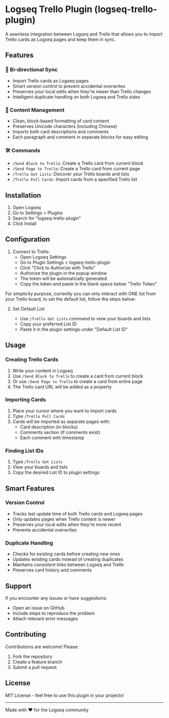 # Logseq Trello Plugin (logseq-trello-plugin)

A seamless integration between Logseq and Trello that allows you to import Trello cards as Logseq pages and keep them in sync.

## Features

### 🔄 Bi-directional Sync
- Import Trello cards as Logseq pages
- Smart version control to prevent accidental overwrites
- Preserves your local edits when they're newer than Trello changes
- Intelligent duplicate handling on both Logseq and Trello sides

### 📝 Content Management
- Clean, block-based formatting of card content
- Preserves Unicode characters (including Chinese)
- Imports both card descriptions and comments
- Each paragraph and comment in separate blocks for easy editing

### 🛠️ Commands
- `/Send Block to Trello`: Create a Trello card from current block
- `/Send Page to Trello`: Create a Trello card from current page
- `/Trello Get Lists`: Discover your Trello boards and lists
- `/Trello Pull Cards`: Import cards from a specified Trello list

## Installation

1. Open Logseq
2. Go to Settings > Plugins
3. Search for "logseq-trello-plugin"
4. Click Install

## Configuration

1. Connect to Trello:
   - Open Logseq Settings
   - Go to Plugin Settings > logseq-trello-plugin
   - Click "Click to Authorize with Trello"
   - Authorize the plugin in the popup window
   - The token will be automatically generated
   - Copy the token and paste in the blank space below "Trello Token"

For simplicity purpose, currently you can only interact with ONE list from your Trello board, 
to set the default list, follow the steps below: 

2. Set Default List:

   - Use `/Trello Get Lists` command to view your boards and lists
   - Copy your preferred List ID
   - Paste it in the plugin settings under "Default List ID"

## Usage

### Creating Trello Cards
1. Write your content in Logseq
2. Use `/Send Block to Trello` to create a card from current block
3. Or use `/Send Page to Trello` to create a card from entire page
4. The Trello card URL will be added as a property

### Importing Cards
1. Place your cursor where you want to import cards
2. Type `/Trello Pull Cards`
3. Cards will be imported as separate pages with:
   - Card description (in blocks)
   - Comments section (if comments exist)
   - Each comment with timestamp

### Finding List IDs
1. Type `/Trello Get Lists`
2. View your boards and lists
3. Copy the desired List ID to plugin settings

## Smart Features

### Version Control
- Tracks last update time of both Trello cards and Logseq pages
- Only updates pages when Trello content is newer
- Preserves your local edits when they're more recent
- Prevents accidental overwrites

### Duplicate Handling
- Checks for existing cards before creating new ones
- Updates existing cards instead of creating duplicates
- Maintains consistent links between Logseq and Trello
- Preserves card history and comments

## Support

If you encounter any issues or have suggestions:
- Open an issue on GitHub
- Include steps to reproduce the problem
- Attach relevant error messages

## Contributing

Contributions are welcome! Please:
1. Fork the repository
2. Create a feature branch
3. Submit a pull request

## License

MIT License - feel free to use this plugin in your projects!

---

Made with ❤️ for the Logseq community
